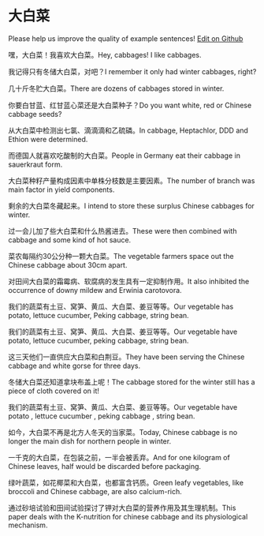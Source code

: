# 大白菜

Please help us improve the quality of example sentences! [Edit on Github](https://github.com/jiyushe/jiyu-example-sentence-source/blob/main/chinese/dabaicai.md)

<p><span class="chinese">嘿，大白菜！我喜欢大白菜。</span><span class="english">Hey, cabbages! I like cabbages.</span></p>

<p><span class="chinese">我记得只有冬储大白菜，对吧？</span><span class="english">I remember it only had winter cabbages, right?</span></p>

<p><span class="chinese">几十斤冬贮大白菜。</span><span class="english">There are dozens of cabbages stored in winter.</span></p>

<p><span class="chinese">你要白甘蓝、红甘蓝心菜还是大白菜种子？</span><span class="english">Do you want white, red or Chinese cabbage seeds?</span></p>

<p><span class="chinese">从大白菜中检测出七氯、滴滴滴和乙硫磷。</span><span class="english">In cabbage, Heptachlor, DDD and Ethion were determined.</span></p>

<p><span class="chinese">而德国人就喜欢吃酸制的大白菜。</span><span class="english">People in Germany eat their cabbage in sauerkraut form.</span></p>

<p><span class="chinese">大白菜种籽产量构成因素中单株分枝数是主要因素。</span><span class="english">The number of branch was main factor in yield components.</span></p>

<p><span class="chinese">剩余的大白菜冬藏起来。</span><span class="english">I intend to store these surplus Chinese cabbages for winter.</span></p>

<p><span class="chinese">过一会儿加了些大白菜和什么热酱进去。</span><span class="english">These were then combined with cabbage and some kind of hot sauce.</span></p>

<p><span class="chinese">菜农每隔约30公分种一颗大白菜。</span><span class="english">The vegetable farmers space out the Chinese cabbage about 30cm apart.</span></p>

<p><span class="chinese">对田间大白菜的霜霉病、软腐病的发生具有一定抑制作用。</span><span class="english">It also inhibited the occurrence of downy mildew and Erwinia carotovora.</span></p>

<p><span class="chinese">我们的蔬菜有土豆、窝笋、黄瓜、大白菜、姜豆等等。</span><span class="english">Our vegetable has potato, lettuce cucumber, Peking cabbage, string bean.</span></p>

<p><span class="chinese">我们的蔬菜有土豆、窝笋、黄瓜、大白菜、姜豆等等。</span><span class="english">Our vegetable have potato, lettuce cucumber, peking cabbage, string bean.</span></p>

<p><span class="chinese">这三天他们一直供应大白菜和白荆豆。</span><span class="english">They have been serving the Chinese cabbage and white gorse for three days.</span></p>

<p><span class="chinese">冬储大白菜还知道拿块布盖上呢！</span><span class="english">The cabbage stored for the winter still has a piece of cloth covered on it!</span></p>

<p><span class="chinese">我们的蔬菜有土豆、窝笋、黄瓜、大白菜、姜豆等等。</span><span class="english">Our vegetable have potato , lettuce cucumber , peking cabbage , string bean.</span></p>

<p><span class="chinese">如今，大白菜不再是北方人冬天的当家菜。</span><span class="english">Today, Chinese cabbage is no longer the main dish for northern people in winter.</span></p>

<p><span class="chinese">一千克的大白菜，在包装之前，一半会被丢弃。</span><span class="english">And for one kilogram of Chinese leaves, half would be discarded before packaging.</span></p>

<p><span class="chinese">绿叶蔬菜，如花椰菜和大白菜，也都富含钙质。</span><span class="english">Green leafy vegetables, like broccoli and Chinese cabbage, are also calcium-rich.</span></p>

<p><span class="chinese">通过砂培试验和田间试验探讨了钾对大白菜的营养作用及其生理机制。</span><span class="english">This paper deals with the K-nutrition for chinese cabbage and its physiological mechanism.</span></p>

